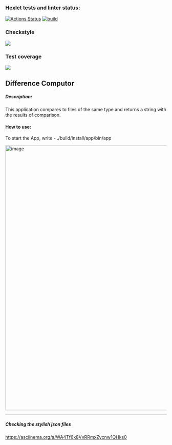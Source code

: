 ### Hexlet tests and linter status:
[![Actions Status](https://github.com/Kukuru5a/java-project-71/workflows/hexlet-check/badge.svg)](https://github.com/Kukuru5a/java-project-71/actions) [![build](https://github.com/Kukuru5a/java-project-71/actions/workflows/build.yml/badge.svg)](https://github.com/Kukuru5a/java-project-71/actions/workflows/build.yml)

### Checkstyle

<a href="https://codeclimate.com/github/Kukuru5a/java-project-71/maintainability"><img src="https://api.codeclimate.com/v1/badges/1785d8e0e714291d337e/maintainability" /></a>


### Test coverage

<a href="https://codeclimate.com/github/Kukuru5a/java-project-71/test_coverage"><img src="https://api.codeclimate.com/v1/badges/1785d8e0e714291d337e/test_coverage" /></a>

## Difference Computor

##### Description: 
This application compares to files of the same type and returns a string with the results of comparison.

#### How to use:

To start the App, write - ./build/install/app/bin/app

<img width="824" alt="image" src="https://github.com/Kukuru5a/java-project-71/assets/123395035/3843d616-aa03-4cf8-af19-5f1c7a62226a">




--------
##### Checking the stylish json files
https://asciinema.org/a/WA4Tf6x8VvRRmxZycnw1QHks0

